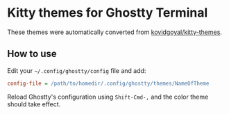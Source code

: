 # Kitty themes for Ghostty Terminal

These themes were automatically converted from [kovidgoyal/kitty-themes](https://github.com/kovidgoyal/kitty-themes).

## How to use
Edit your `~/.config/ghostty/config` file and add:
```ini
config-file = /path/to/homedir/.config/ghostty/themes/NameOfTheme
```
Reload Ghostty's configuration using `Shift-Cmd-,` and the color theme should take effect.
